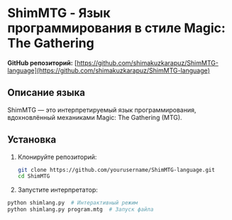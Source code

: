 # ShimMTG - Язык программирования в стиле Magic: The Gathering

**GitHub репозиторий:** [https://github.com/shimakuzkarapuz/ShimMTG-language](https://github.com/shimakuzkarapuz/ShimMTG-language)

## Описание языка
ShimMTG — это интерпретируемый язык программирования, вдохновлённый механиками Magic: The Gathering (MTG).

## Установка
1. Клонируйте репозиторий:
   ```bash
   git clone https://github.com/yourusername/ShimMTG-language.git
   cd ShimMTG
2. Запустите интерпретатор:
  ```bash
  python shimlang.py  # Интерактивный режим
  python shimlang.py program.mtg  # Запуск файла
